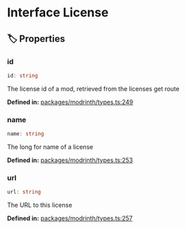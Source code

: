 # Interface License

## 🏷️ Properties

### id

```ts
id: string
```
The license id of a mod, retrieved from the licenses get route
<p style="font-size: 14px; color: var(--vp-c-text-2)">
<strong>Defined in:</strong> <a href="https://github.com/voxelum/minecraft-launcher-core-node/blob/master/packages/modrinth/types.ts#L249" target="_blank" rel="noreferrer">packages/modrinth/types.ts:249</a>
</p>


### name

```ts
name: string
```
The long for name of a license
<p style="font-size: 14px; color: var(--vp-c-text-2)">
<strong>Defined in:</strong> <a href="https://github.com/voxelum/minecraft-launcher-core-node/blob/master/packages/modrinth/types.ts#L253" target="_blank" rel="noreferrer">packages/modrinth/types.ts:253</a>
</p>


### url

```ts
url: string
```
The URL to this license
<p style="font-size: 14px; color: var(--vp-c-text-2)">
<strong>Defined in:</strong> <a href="https://github.com/voxelum/minecraft-launcher-core-node/blob/master/packages/modrinth/types.ts#L257" target="_blank" rel="noreferrer">packages/modrinth/types.ts:257</a>
</p>


